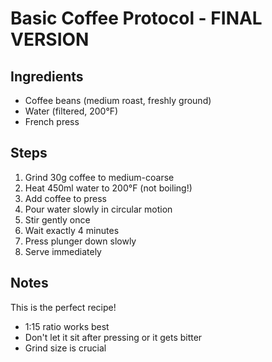 # Basic Coffee Protocol - FINAL VERSION

## Ingredients
- Coffee beans (medium roast, freshly ground)
- Water (filtered, 200°F)
- French press

## Steps
1. Grind 30g coffee to medium-coarse
2. Heat 450ml water to 200°F (not boiling!)
3. Add coffee to press
4. Pour water slowly in circular motion
5. Stir gently once
6. Wait exactly 4 minutes
7. Press plunger down slowly
8. Serve immediately

## Notes
This is the perfect recipe! 

- 1:15 ratio works best
- Don't let it sit after pressing or it gets bitter
- Grind size is crucial